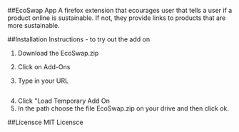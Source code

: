 ##EcoSwap App
A firefox extension that ecourages user that tells a user if a product online is sustainable. If not, they provide links to products that are more sustainable.

##Installation Instructions - to try out the add on
1. Download the EcoSwap.zip

2. Click on Add-Ons

3. Type in your URL

```about:debugging#/runtime/this-firefox
```
4. Click "Load Temporary Add On
5. In the path choose the file EcoSwap.zip on your drive and then click ok.

##Licensce
MIT Licensce
